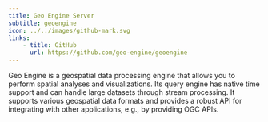 ```yaml
---
title: Geo Engine Server 
subtitle: geoengine
icon: ../../images/github-mark.svg
links:
    - title: GitHub
      url: https://github.com/geo-engine/geoengine
---
```


Geo Engine is a geospatial data processing engine that allows you to perform spatial analyses and visualizations. Its query engine has native time support and can handle large datasets through stream processing. It supports various geospatial data formats and provides a robust API for integrating with other applications, e.g., by providing OGC APIs.
